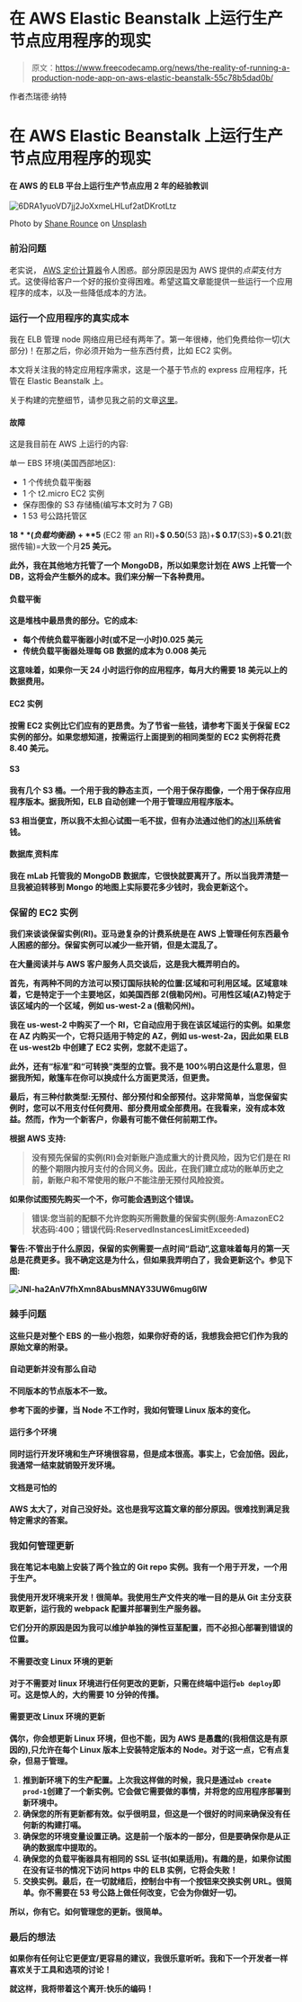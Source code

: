 # 在 AWS Elastic Beanstalk 上运行生产节点应用程序的现实

> 原文：<https://www.freecodecamp.org/news/the-reality-of-running-a-production-node-app-on-aws-elastic-beanstalk-55c78b5dad0b/>

作者杰瑞德·纳特

# 在 AWS Elastic Beanstalk 上运行生产节点应用程序的现实

#### 在 AWS 的 ELB 平台上运行生产节点应用 2 年的经验教训

![6DRA1yuoVD7jj2JoXxmeLHLuf2atDKrotLtz](img/486731588007c72ceef2c32e63ddddeb.png)

Photo by [Shane Rounce](https://unsplash.com/photos/1ZZ96uESRJQ?utm_source=unsplash&utm_medium=referral&utm_content=creditCopyText) on [Unsplash](https://unsplash.com/search/photos/technology?utm_source=unsplash&utm_medium=referral&utm_content=creditCopyText)

### 前沿问题

老实说， [AWS 定价计算器](https://calculator.s3.amazonaws.com/index.html)令人困惑。部分原因是因为 AWS 提供的*点菜*支付方式。这使得给客户一个好的报价变得困难。希望这篇文章能提供一些运行一个应用程序的成本，以及一些降低成本的方法。

### 运行一个应用程序的真实成本

我在 ELB 管理 node 网络应用已经有两年了。第一年很棒，他们免费给你一切(大部分)！在那之后，你必须开始为一些东西付费，比如 EC2 实例。

本文将关注我的特定应用程序需求，这是一个基于节点的 express 应用程序，托管在 Elastic Beanstalk 上。

关于构建的完整细节，请参见我之前的文章[这里](https://medium.freecodecamp.org/how-to-deploy-a-node-js-app-to-the-aws-elastic-beanstalk-f150899ed977)。

#### 故障

这是我目前在 AWS 上运行的内容:

单一 EBS 环境(美国西部地区):

*   1 个传统负载平衡器
*   1 个 t2.micro EC2 实例
*   保存图像的 S3 存储桶(编写本文时为 7 GB)
*   1 53 号公路托管区

**$18** (负载均衡器)+ **$5** (EC2 带 an RI)+**$ 0.50**(53 路)+**$ 0.17**(S3)+**$ 0.21**(数据传输)=大致一个月**25 美元。**

**此外，我在其他地方托管了一个 MongoDB，所以如果您计划在 AWS 上托管一个 DB，这将会产生额外的成本。我们来分解一下各种费用。**

#### **负载平衡**

**这是堆栈中最昂贵的部分。它的成本:**

*   **每个传统负载平衡器小时(或不足一小时)0.025 美元**
*   **传统负载平衡器处理每 GB 数据的成本为 0.008 美元**

**这意味着，如果你一天 24 小时运行你的应用程序，每月大约需要 18 美元以上的数据费用。**

#### **EC2 实例**

**按需 EC2 实例比它们应有的更昂贵。为了节省一些钱，请参考下面关于保留 EC2 实例的部分。如果您想知道，按需运行上面提到的相同类型的 EC2 实例将花费 8.40 美元。**

#### **S3**

**我有几个 S3 桶。一个用于我的静态主页，一个用于保存图像，一个用于保存应用程序版本。据我所知，ELB 自动创建一个用于管理应用程序版本。**

**S3 相当便宜，所以我不太担心试图一毛不拔，但有办法通过他们的[冰川](https://aws.amazon.com/glacier/)系统省钱。**

#### **数据库ˌ资料库**

**我在 mLab 托管我的 MongoDB 数据库，它很快就要离开了。所以当我弄清楚一旦我被迫转移到 Mongo 的地图上实际要花多少钱时，我会更新这个。**

### **保留的 EC2 实例**

**我们来谈谈保留实例(RI)。亚马逊复杂的计费系统是在 AWS 上管理任何东西最令人困惑的部分。保留实例可以减少一些开销，但是太混乱了。**

**在大量阅读并与 AWS 客户服务人员交谈后，这是我大概弄明白的。**

**首先，有两种不同的方法可以预订国际扶轮的位置:区域和可利用区域。区域意味着，它是特定于一个主要地区，如美国西部 2(俄勒冈州)。可用性区域(AZ)特定于该区域内的一个区域，例如 us-west-2 **a** (俄勒冈州)。**

**我在 us-west-2 中购买了一个 RI，它自动应用于我在该区域运行的实例。如果您在 AZ 内购买一个，它将只适用于特定的 AZ，例如 us-west-2a，因此如果 ELB 在 us-west2b 中创建了 EC2 实例，您就不走运了。**

**此外，还有“标准”和“可转换”类型的立管。我不是 100%明白这是什么意思，但据我所知，敞篷车在你可以换成什么方面更灵活，但更贵。**

**最后，有三种付款类型:无预付、部分预付和全部预付。这非常简单，当您保留实例时，您可以不用支付任何费用、部分费用或全部费用。在我看来，没有成本效益。然而，作为一个新客户，你最有可能不做任何前期工作。**

**根据 AWS 支持:**

> **没有预先保留的实例(RI)会对新账户造成重大的计费风险，因为它们是在 RI 的整个期限内按月支付的合同义务。因此，在我们建立成功的账单历史之前，新账户和不常使用的账户不能注册无预付风险投资。**

**如果你试图预先购买一个不，你可能会遇到这个错误。**

> **错误:您当前的配额不允许您购买所需数量的保留实例(服务:AmazonEC2 状态码:400；错误代码:ReservedInstancesLimitExceeded)**

**警告:不管出于什么原因，保留的实例需要一点时间“启动”,这意味着每月的第一天总是花费更多。我不确定这是为什么，但如果我弄明白了，我会更新这个。参见下图:**

**![JNI-ha2AnV7fhXmn8AbusMNAY33UW6mug6lW](img/86a6dede429949f68d1b0a6a8f0d4142.png)**

### **棘手问题**

**这些只是对整个 EBS 的一些小抱怨，如果你好奇的话，我想我会把它们作为我的原始文章的附录。**

#### **自动更新并没有那么自动**

**不同版本的节点版本不一致。**

**参考下面的步骤，当 Node 不工作时，我如何管理 Linux 版本的变化。**

#### **运行多个环境**

**同时运行开发环境和生产环境很容易，但是成本很高。事实上，它会加倍。因此，我通常一结束就销毁开发环境。**

#### **文档是可怕的**

**AWS 太大了，对自己没好处。这也是我写这篇文章的部分原因。很难找到满足我特定需求的答案。**

### **我如何管理更新**

**我在笔记本电脑上安装了两个独立的 Git repo 实例。我有一个用于开发，一个用于生产。**

**我使用开发环境来开发！很简单。我使用生产文件夹的唯一目的是从 Git 主分支获取更新，运行我的 webpack 配置并部署到生产服务器。**

**它们分开的原因是因为我可以维护单独的弹性豆茎配置，而不必担心部署到错误的位置。**

#### **不需要改变 Linux 环境的更新**

**对于不需要对 linux 环境进行任何更改的更新，只需在终端中运行`eb deploy`即可。这是惊人的，大约需要 10 分钟的传播。**

#### **需要更改 Linux 环境的更新**

**偶尔，你会想更新 Linux 环境，但也不能，因为 AWS 是愚蠢的(我相信这是有原因的),只允许在每个 Linux 版本上安装特定版本的 Node。对于这一点，它有点复杂，但易于管理。**

1.  **推到新环境下的生产配置。上次我这样做的时候，我只是通过`eb create prod-1`创建了一个新实例。它会做它需要做的事情，并将您的应用程序部署到新环境中。**
2.  **确保您的所有更新都有效。似乎很明显，但这是一个很好的时间来确保没有任何新的构建打嗝。**
3.  **确保您的环境变量设置正确。这是前一个版本的一部分，但是要确保你是从正确的数据库中提取的。**
4.  **确保您的负载平衡器具有相同的 SSL 证书(如果适用)。有趣的是，如果你试图在没有证书的情况下访问 https 中的 ELB 实例，它将会失败！**
5.  **交换实例。最后，在一切就绪后，控制台中有一个按钮来交换实例 URL。很简单。你不需要在 53 号公路上做任何改变，它会为你做好一切。**

**所以，你有它。如何管理您的更新。很简单。**

### **最后的想法**

**如果你有任何让它更便宜/更容易的建议，我很乐意听听。我和下一个开发者一样喜欢关于工具和选项的讨论！**

**就这样，我将带着这个离开:快乐的编码！**